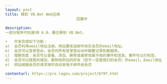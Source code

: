 ```yaml
---                
layout: post       
title: 微软 VB.Net Web应用
                                招募中
           
description: 
一部分程序代码是VB 6.0，要迁移到 VB.Net。

•	开发完成如下功能：
a)	会员利用email地址注册。网站要发送邮件核实会员的email地址。
b)	会员可以登录登出。会员的所有登录登出动作都要记录到数据库。
c)	增删改查：会员可以查看、添加、删除或者修改属于他的事件和信息。事件可以打标签。
d)	会员可以随意的增加、删除他所加的好友（但不一定是我们的会员）的email。Email地址同样需要核实。
e)	网站根据会员的请求按时自动发电子邮件给会员
     
contenturl: https://pro.lagou.com/project/6797.html      
---                 
```

